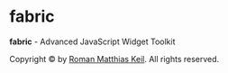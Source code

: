 # fabric
**fabric** - Advanced JavaScript Widget Toolkit

Copyright © by [Roman Matthias Keil](http://rm-keil.de). All rights reserved.
